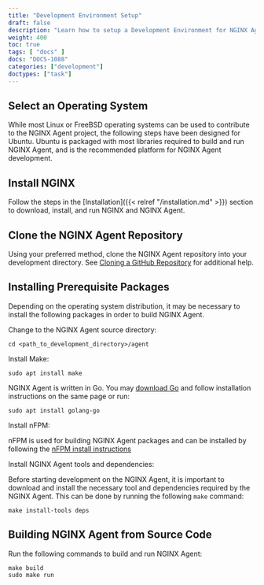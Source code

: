 ```yaml
---
title: "Development Environment Setup"
draft: false
description: "Learn how to setup a Development Environment for NGINX Agent."
weight: 400
toc: true
tags: [ "docs" ]
docs: "DOCS-1088"
categories: ["development"]
doctypes: ["task"]
---
```


## Select an Operating System

While most Linux or FreeBSD operating systems can be used to contribute to the NGINX Agent project, the following steps have been designed for Ubuntu. Ubuntu is packaged with most libraries required to build and run NGINX Agent, and is the recommended platform for NGINX Agent development.

## Install NGINX

Follow the steps in the [Installation]({{< relref "/installation.md" >}}) section to download, install, and run NGINX and NGINX Agent.

## Clone the NGINX Agent Repository

Using your preferred method, clone the NGINX Agent repository into your development directory. See [Cloning a GitHub Repository](https://docs.github.com/en/repositories/creating-and-managing-repositories/cloning-a-repository) for additional help.

## Installing Prerequisite Packages
Depending on the operating system distribution, it may be necessary to install the following packages in order to build NGINX Agent.

Change to the NGINX Agent source directory:
```
cd <path_to_development_directory>/agent
```

Install Make:
```
sudo apt install make
```

NGINX Agent is written in Go. You may [download Go](https://go.dev/doc/install) and follow installation instructions on the same page or run:
```
sudo apt install golang-go
```

Install nFPM:

nFPM is used for building NGINX Agent packages and can be installed by following the [nFPM install instructions](https://nfpm.goreleaser.com/install/)

Install NGINX Agent tools and dependencies:

Before starting development on the NGINX Agent, it is important to download and install the necessary tool and dependencies required by the NGINX Agent. This can be done by running the following `make` command:
```
make install-tools deps
```

## Building NGINX Agent from Source Code

Run the following commands to build and run NGINX Agent:

```
make build
sudo make run
```
